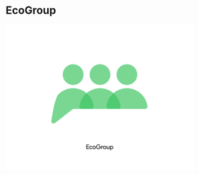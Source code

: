 # EcoGroup
<img src="https://github.com/deepmachine786/EcoGroup/blob/main/Eco%20Group%20(2).png"></img>
